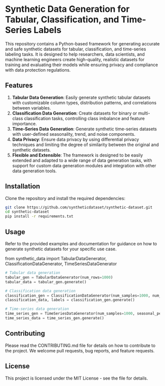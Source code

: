 # Synthetic Data Generation for Tabular, Classification, and Time-Series Labels

This repository contains a Python-based framework for generating accurate and safe synthetic datasets for tabular, classification, and time-series labeling tasks. It is designed to help researchers, data scientists, and machine learning engineers create high-quality, realistic datasets for training and evaluating their models while ensuring privacy and compliance with data protection regulations.

## Features

1. **Tabular Data Generation**: Easily generate synthetic tabular datasets with customizable column types, distribution patterns, and correlations between variables.
2. **Classification Data Generation**: Create datasets for binary or multi-class classification tasks, controlling class imbalance and feature importance.
3. **Time-Series Data Generation**: Generate synthetic time-series datasets with user-defined seasonality, trend, and noise components.
4. **Data Privacy**: Ensure data privacy by using differential privacy techniques and limiting the degree of similarity between the original and synthetic datasets.
5. **Flexible and Extensible**: The framework is designed to be easily extended and adapted to a wide range of data generation tasks, with support for custom data generation modules and integration with other data generation tools.

## Installation

Clone the repository and install the required dependencies:

```bash
git clone https://github.com/syntheticdataset/synthetic-dataset.git
cd synthetic-dataset
pip install -r requirements.txt
```

## Usage
Refer to the provided examples and documentation for guidance on how to generate synthetic datasets for your specific use case.

from synthetic_data import TabularDataGenerator, ClassificationDataGenerator, TimeSeriesDataGenerator

```python
# Tabular data generation
tabular_gen = TabularDataGenerator(num_rows=1000)
tabular_data = tabular_gen.generate()

# Classification data generation
classification_gen = ClassificationDataGenerator(num_samples=1000, num_classes=3)
classification_data, labels = classification_gen.generate()

# Time-series data generation
time_series_gen = TimeSeriesDataGenerator(num_samples=1000, seasonal_period=12)
time_series_data = time_series_gen.generate()
```


## Contributing
Please read the CONTRIBUTING.md file for details on how to contribute to the project. We welcome pull requests, bug reports, and feature requests.

## License
This project is licensed under the MIT License - see the  file for details.
